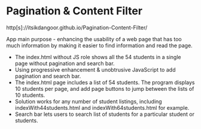 # Pagination & Content Filter

 http[s]://itsikdangoor.github.io/Pagination-Content-Filter/

App main purpose - enhancing the usability of a web page that has too much information by making it easier to find information and read the page.
- The index.html without JS role shows all the 54 students in a single page without pagination and search bar. 
- Using progressive enhancement & unobtrusive JavaScript to add pagination and search bar.
- The index.html page includes a list of 54 students. The program displays 10 students per page, and add page buttons to jump between the lists of 10 students.
- Solution works for any number of student listings, including indexWith44students.html and indexWith64students.html for example.
- Search bar lets users to search list of students for a particular student or students.
